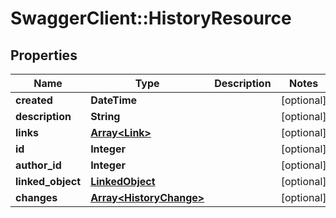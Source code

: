 # SwaggerClient::HistoryResource

## Properties
Name | Type | Description | Notes
------------ | ------------- | ------------- | -------------
**created** | **DateTime** |  | [optional] 
**description** | **String** |  | [optional] 
**links** | [**Array&lt;Link&gt;**](Link.md) |  | [optional] 
**id** | **Integer** |  | [optional] 
**author_id** | **Integer** |  | [optional] 
**linked_object** | [**LinkedObject**](LinkedObject.md) |  | [optional] 
**changes** | [**Array&lt;HistoryChange&gt;**](HistoryChange.md) |  | [optional] 


